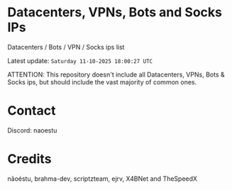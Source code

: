 # Datacenters, VPNs, Bots and Socks IPs
 
Datacenters / Bots / VPN / Socks ips list

Latest update: `Saturday 11-10-2025 18:00:27 UTC` 

ATTENTION: This repository doesn't include all Datacenters, VPNs, Bots & Socks ips, 
but should include the vast majority of common ones.

# Contact
Discord: naoestu

# Credits
nãoéstu, brahma-dev, scriptzteam, ejrv, X4BNet and TheSpeedX
